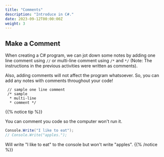 ```yaml
---
title: "Comments"
description: "Introduce in C#."
date: 2023-09-12T00:00:00Z
weight: 3
---
```


## Make a Comment

When creating a C# program, we can jot down some notes by adding one line comment using `//` or multi-line comment using `/*` and `*/` (Note: The instructions in the previous activities were written as comments).

Also, adding comments will not affect the program whatsoever. So, you can add any notes with comments throughout your code!

     // sample one line comment
     /* sample
      * multi-line
      * comment */

{{% notice tip %}}

You can comment you code so the computer won't run it.

```c#
Console.Write("I like to eat");
// Console.Write("apples.");
```

Will write "I like to eat" to the console but won't write "apples".
{{% /notice %}}

